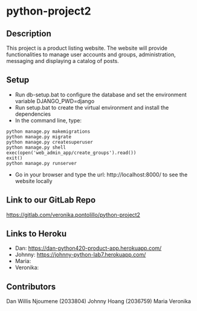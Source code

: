 # python-project2

## Description

This project is a product listing website. The website will provide functionalities to manage user accounts and groups, administration, messaging and displaying a catalog of posts.

## Setup

- Run db-setup.bat to configure the database and set the environment variable DJANGO_PWD=django
- Run setup.bat to create the virtual environment and install the dependencies
- In the command line, type:

```
python manage.py makemigrations
python manage.py migrate
python manage.py createsuperuser
python manage.py shell
exec(open('web_admin_app/create_groups').read())
exit()
python manage.py runserver
```

- Go in your browser and type the url:  http://localhost:8000/ to see the website locally

## Link to our GitLab Repo

https://gitlab.com/veronika.pontolillo/python-project2

## Links to Heroku

- Dan: https://dan-python420-product-app.herokuapp.com/
- Johnny: https://johnny-python-lab7.herokuapp.com/
- Maria:
- Veronika:

## Contributors

Dan Willis Njoumene (2033804)
Johnny Hoang (2036759)
Maria
Veronika
